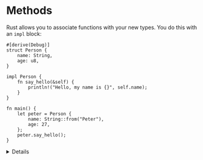 # Methods

Rust allows you to associate functions with your new types. You do this with an
`impl` block:

```rust,editable
#[derive(Debug)]
struct Person {
    name: String,
    age: u8,
}

impl Person {
    fn say_hello(&self) {
        println!("Hello, my name is {}", self.name);
    }
}

fn main() {
    let peter = Person {
        name: String::from("Peter"),
        age: 27,
    };
    peter.say_hello();
}
```

<details>

Key Points:
* It can be helpful to introduce methods by comparing them to functions.
  * Methods are called on an instance of a struct, the first parameter represents the instance as `self`.
  * Developers may choose to use methods to take advantage of method receiver syntax and to help keep them more organized. By using methods we can keep all the implementation code in one predictable place.
* Point out the use of the keyword `self`, a method receiver. 
  * Show that it is an abbreviated term for `self:&Self` and perhaps show how the struct name could also be used. 
  * Explain that Self is a type alias for the type the `impl` block is in and can be used elsewhere in the block.
  * Note how self is used like other structs and dot notation can be used to refer to individual fields.
  * This might be a good time to demonstrate how the `&self` differs from `self` by modifying the code and trying to run say_hello twice.  
* We describe the distinction between method receivers next.
   
</details>
